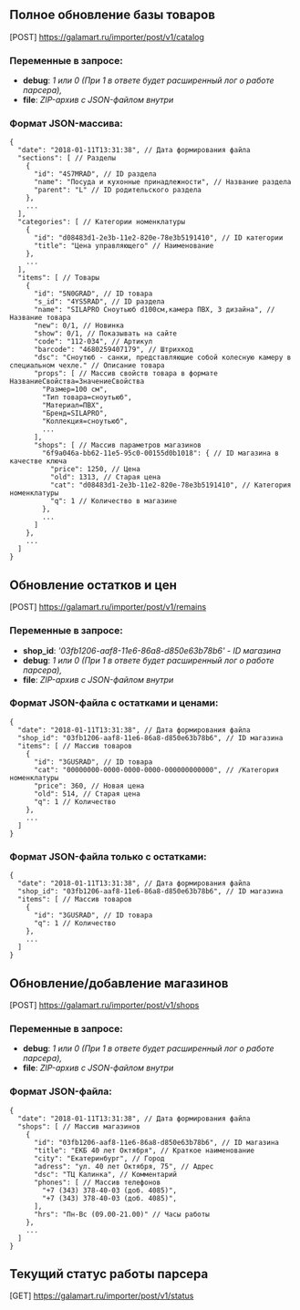 ## Полное обновление базы товаров
[POST] https://galamart.ru/importer/post/v1/catalog

### Переменные в запросе:
- **debug**: *1 или 0 (При 1 в ответе будет расширенный лог о работе парсера),*
- **file**: *ZIP-архив с JSON-файлом внутри*

### Формат JSON-массива:
```
{
  "date": "2018-01-11T13:31:38", // Дата формирования файла
  "sections": [ // Разделы
    {
      "id": "4S7MRAD", // ID раздела
      "name": "Посуда и кухонные принадлежности", // Название раздела
      "parent": "L" // ID родительского раздела
    },
    ...
  ],
  "categories": [ // Категории номенклатуры
    {
      "id": "d08483d1-2e3b-11e2-820e-78e3b5191410", // ID категории
      "title": "Цена управляющего" // Наименование
    },
    ...
  ],
  "items": [ // Товары
    {
      "id": "5N0GRAD", // ID товара
      "s_id": "4YS5RAD", // ID раздела
      "name": "SILAPRO Сноутьюб d100см,камера ПВХ, 3 дизайна", // Название товара
      "new": 0/1, // Новинка 
      "show": 0/1, // Показывать на сайте
      "code": "112-034", // Артикул
      "barcode": "4680259407179", // Штрихкод
      "dsc": "Сноутюб - санки, представляющие собой колесную камеру в специальном чехле." // Описание товара
      "props": [ // Массив свойств товара в формате НазваниеСвойства=ЗначениеСвойства
        "Размер=100 см",
        "Тип товара=сноутьюб",
        "Материал=ПВХ",
        "Бренд=SILAPRO",
        "Коллекция=сноутьюб",
        ...
      ],
      "shops": [ // Массив параметров магазинов
        "6f9a046a-bb62-11e5-95c0-00155d0b1018": { // ID магазина в качестве ключа
          "price": 1250, // Цена
          "old": 1313, // Старая цена
          "cat": "d08483d1-2e3b-11e2-820e-78e3b5191410", // Категория номенклатуры
          "q": 1 // Количество в магазине
        },
        ...
      ]
    },
    ...
  ]
}
```



## Обновление остатков и цен
[POST] https://galamart.ru/importer/post/v1/remains

### Переменные в запросе:
- **shop_id**: *'03fb1206-aaf8-11e6-86a8-d850e63b78b6' - ID магазина*
- **debug**: *1 или 0 (При 1 в ответе будет расширенный лог о работе парсера),*
- **file**: *ZIP-архив с JSON-файлом внутри*


### Формат JSON-файла с остатками и ценами:
```
{
  "date": "2018-01-11T13:31:38", // Дата формирования файла
  "shop_id": "03fb1206-aaf8-11e6-86a8-d850e63b78b6", // ID магазина
  "items": [ // Массив товаров
    {
      "id": "3GUSRAD", // ID товара
      "cat": "00000000-0000-0000-0000-000000000000", // /Категория номенклатуры
      "price": 360, // Новая цена
      "old": 514, // Старая цена
      "q": 1 // Количество
    },
    ...
  ]
}
```

### Формат JSON-файла только с остатками:
```
{
  "date": "2018-01-11T13:31:38", // Дата формирования файла
  "shop_id": "03fb1206-aaf8-11e6-86a8-d850e63b78b6", // ID магазина
  "items": [ // Массив товаров
    {
      "id": "3GUSRAD", // ID товара
      "q": 1 // Количество
    },
    ...
  ]
}
```



## Обновление/добавление магазинов
[POST] https://galamart.ru/importer/post/v1/shops

### Переменные в запросе:
- **debug**: *1 или 0 (При 1 в ответе будет расширенный лог о работе парсера),*
- **file**: *ZIP-архив с JSON-файлом внутри*
### Формат JSON-файла:
```
{
  "date": "2018-01-11T13:31:38", // Дата формирования файла
  "shops": [ // Массив магазинов
    {
      "id": "03fb1206-aaf8-11e6-86a8-d850e63b78b6", // ID магазина
      "title": "ЕКБ 40 лет Октября", // Краткое наименование
      "city": "Екатеринбург", // Город
      "adress": "ул. 40 лет Октября, 75", // Адрес
      "dsc": "ТЦ Калинка", // Комментарий
      "phones": [ // Массив телефонов
        "+7 (343) 378-40-03 (доб. 4085)",
        "+7 (343) 378-40-03 (доб. 4085)",
      ],
      "hrs": "Пн-Вс (09.00-21.00)" // Часы работы
    },
    ...
  ]
}
```

## Текущий статус работы парсера
[GET] https://galamart.ru/importer/post/v1/status
